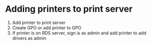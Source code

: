 # Adding printers to print server

1. Add printer to print server
2. Create GPO or add printer to GPO
3. If printer is on RDS server, sign is as admin and add printer to add drivers as admin
